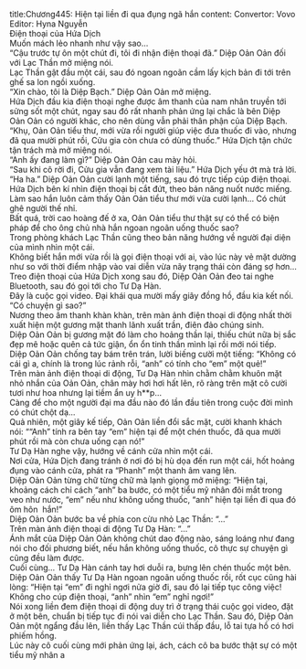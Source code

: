 title:Chương445: Hiện tại liền đi qua đụng ngã hắn
content:
Convertor: Vovo<br>Editor: Hyna Nguyễn<br>Điện thoại của Hứa Dịch<br>Muốn mách lẻo nhanh như vậy sao…<br>“Cậu trước tự ôn một chút đi, tôi đi nhận điện thoại đã.” Diệp Oản Oản đối với Lạc Thần mở miệng nói.<br>Lạc Thần gật đầu một cái, sau đó ngoan ngoãn cầm lấy kịch bản đi tới trên ghế sa lon ngồi xuống.<br>“Xin chào, tôi là Diệp Bạch.” Diệp Oản Oản mở miệng.<br>Hứa Dịch đầu kia điện thoại nghe được âm thanh của nam nhân truyền tới sửng sốt một chút, ngay sau đó rất nhanh phản ứng lại chắc là bên Diệp Oản Oản có người khác, cho nên dùng vẫn phải thân phận của Diệp Bạch.<br>“Khụ, Oản Oản tiểu thư, mới vừa rồi người giúp việc đưa thuốc đi vào, nhưng đã qua mười phút rồi, Cửu gia còn chưa có dùng thuốc.” Hứa Dịch tận chức tận trách mà mở miệng nói.<br>“Anh ấy đang làm gì?” Diệp Oản Oản cau mày hỏi.<br>“Sau khi cô rời đi, Cửu gia vẫn đang xem tài liệu.” Hứa Dịch yếu ớt mà trả lời.<br>“Ha ha.” Diệp Oản Oản cười lạnh một tiếng, sau đó trực tiếp cúp điện thoại.<br>Hứa Dịch bên kí nhìn điện thoại bị cắt đứt, theo bản năng nuốt nước miếng. Làm sao hắn luôn cảm thấy Oản Oản tiểu thư mới vừa cười lạnh… Có chút ghê người thế nhỉ.<br>Bất quá, trời cao hoàng đế ở xa, Oản Oản tiểu thư thật sự có thể có biện pháp để cho ông chủ nhà hắn ngoan ngoãn uống thuốc sao?<br>Trong phòng khách Lạc Thần cũng theo bản năng hướng về người đại diện của mình nhìn một cái.<br>Không biết hắn mới vừa rồi là gọi điện thoại với ai, vào lúc này vẻ mặt dường như so với thời điểm nhập vào vai diễn vừa nãy trạng thái còn đáng sợ hơn…<br>Treo điện thoại của Hứa Dịch xong sau đó, Diệp Oản Oản đeo tai nghe Bluetooth, sau đó gọi tới cho Tư Dạ Hàn.<br>Đây là cuộc gọi video. Đại khái qua mười mấy giây đồng hồ, đầu kia kết nối.<br>“Có chuyện gì sao?”<br>Nương theo âm thanh khàn khàn, trên màn ảnh điện thoại di động nhất thời xuất hiện một gương mặt thanh lãnh xuất trần, điên đảo chúng sinh.<br>Diệp Oản Oản bị gương mặt đó làm cho hoảng thần lại, thiếu chút nữa bị sắc đẹp mê hoặc quên cả tức giận, ổn ổn tinh thần mình lại rồi mới nói tiếp.<br>Diệp Oản Oản chống tay bám trên trán, lười biếng cười một tiếng: “Không có cái gì a, chính là trong lúc rảnh rỗi, “anh” có tính cho “em” một quẻ!”<br>Trên màn ảnh điện thoại di động, Tư Dạ Hàn nhìn chằm chằm khuôn mặt nhỏ nhắn của Oản Oản, chân mày hơi hơi hất lên, rõ ràng trên mặt cô cười tươi như hoa nhưng lại tiềm ẩn uy h**p…<br>Càng để cho một người đại ma đầu nào đó lần đầu tiên trong cuộc đời mình có chút chột dạ…<br>Quả nhiên, một giây kế tiếp, Oản Oản liền đổi sắc mặt, cười khanh khách nói: ““Anh” tính ra bên tay “em” hiện tại để một chén thuốc, đã qua mười phút rồi mà còn chưa uống cạn nó!”<br>Tư Dạ Hàn nghe vậy, hướng về cánh cửa nhìn một cái.<br>Nơi cửa, Hứa Dịch đang tránh ở nơi đó bị hù dọa đến run một cái, hốt hoảng đụng vào cánh cửa, phát ra “Phanh” một thanh âm vang lên.<br>Diệp Oản Oản từng chữ từng chữ mà lạnh giọng mở miệng: “Hiện tại, khoảng cách chỉ cách “anh” ba bước, có một tiểu mỹ nhân đôi mắt trong veo như nước, “em” nếu như không uống thuốc, “anh” hiện tại liền đi qua đó ôm hôn  hắn!”<br>Diệp Oản Oản bước ba về phía con cừu nhỏ Lạc Thần: “…”<br>Trên màn ảnh điện thoại di động Tư Dạ Hàn: “…”<br>Ánh mắt của Diệp Oản Oản không chút dao động nào, sáng loáng như đang nói cho đối phương biết, nếu hắn không uống thuốc, cô thực sự chuyện gì cũng đều làm được.<br>Cuối cùng… Tư Dạ Hàn cánh tay hơi duỗi ra, bưng lên chén thuốc một bên.<br>Diệp Oản Oản thấy Tư Dạ Hàn ngoan ngoãn uống thuốc rồi, rốt cục cũng hài lòng: “Hiện tại “em” đi nghỉ ngơi nửa giờ đi, sau đó lại tiếp tục công việc! Không cho cúp điện thoại, “anh” nhìn “em” nghỉ ngơi!”<br>Nói xong liền đem điện thoại di động duy trì ở trạng thái cuộc gọi video, đặt ở một bên, chuẩn bị tiếp tục đi nói vai diễn cho Lạc Thần. Sau đó, Diệp Oản Oản một ngẩng đầu lên, liền thấy Lạc Thần cúi thấp đầu, lỗ tai tựa hồ có hơi phiếm hồng.<br>Lúc này cô cuối cùng mới phản ứng lại, ách, cách cô ba bước thật sự có một tiểu mỹ nhân a